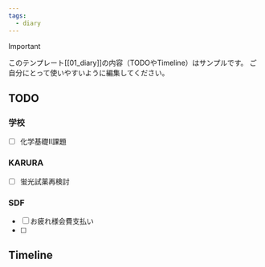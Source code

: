 ```yaml
---
tags:
  - diary
---
```

> [!IMPORTANT]
> このテンプレート[[01_diary]]の内容（TODOやTimeline）はサンプルです。
> ご自分にとって使いやすいように編集してください。

## TODO
### 学校
- [ ] 化学基礎Ⅱ課題
### KARURA
- [ ] 蛍光試薬再検討

### SDF
- [ ] お疲れ様会費支払い
- [ ] 

## Timeline
